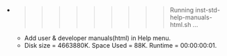 * >>>>>>>>> Running inst-std-help-manuals-html.sh ...
  * Add user & developer manuals(html) in Help menu.
  * Disk size = 4663880K. Space Used = 88K. Runtime = 00:00:00:01.
